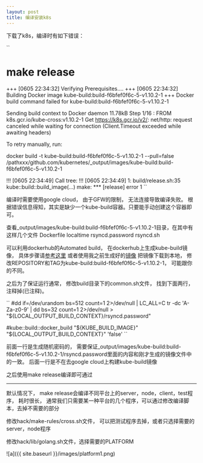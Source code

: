 ```yaml
---
layout: post
title: 编译安装k8s 
---
```


下载了k8s，编译时有如下错误：

``
# make release
+++ [0605 22:34:32] Verifying Prerequisites....
+++ [0605 22:34:32] Building Docker image kube-build:build-f6bfef0f6c-5-v1.10.2-1
+++ Docker build command failed for kube-build:build-f6bfef0f6c-5-v1.10.2-1

Sending build context to Docker daemon  11.78kB
Step 1/16 : FROM k8s.gcr.io/kube-cross:v1.10.2-1
Get https://k8s.gcr.io/v2/: net/http: request canceled while waiting for connection (Client.Timeout exceeded while awaiting headers)

To retry manually, run:

docker build -t kube-build:build-f6bfef0f6c-5-v1.10.2-1 --pull=false /pathxxx/github.com/kubernetes/_output/images/kube-build:build-f6bfef0f6c-5-v1.10.2-1

!!! [0605 22:34:49] Call tree:
!!! [0605 22:34:49]  1: build/release.sh:35 kube::build::build_image(...)
make: *** [release] error 1
``

编译时需要使用google cloud， 由于GFW的限制， 无法连接导致编译失败。
根据错误信息得知，其实是缺少一个kube-build容器。只要能手动创建这个容器即可。

查看_output/images/kube-build:build-f6bfef0f6c-5-v1.10.2-1目录，在其中有这样几个文件
Dockerfile  localtime  rsyncd.password  rsyncd.sh

可以利用dockerhub的Automated build， 在dockerhub上生成kube-build镜像， 具体步骤请[参考这里](https://docs.docker.com/docker-hub/builds/#build-statuses-explained)
或者使用我之前生成好的[镜像](https://hub.docker.com/r/joe549527/kube-build/)
把镜像下载到本地， 修改REPOSITORY和TAG为kube-build:build-f6bfef0f6c-5-v1.10.2-1， 可能跟你的不同。

之后为了保证运行通常， 修改build目录下的common.sh文件， 找到下面两行， 注释掉(已注释)。

``
#dd if=/dev/urandom bs=512 count=1 2>/dev/null | LC_ALL=C tr -dc 'A-Za-z0-9' | dd bs=32 count=1 2>/dev/null > "${LOCAL_OUTPUT_BUILD_CONTEXT}/rsyncd.password"

#kube::build::docker_build "${KUBE_BUILD_IMAGE}" "${LOCAL_OUTPUT_BUILD_CONTEXT}" 'false'
``


前面一行是生成随机密码的， 需要保证_output/images/kube-build:build-f6bfef0f6c-5-v1.10.2-1/rsyncd.password里面的内容和刚才生成的镜像文件中的一致。
后面一行是不在去google cloud上构建kube-build镜像

之后使用make release编译即可通过

***

默认情况下， make release会编译不同平台上的server，node，client，test程序， 耗时很长， 通常我们只需要某一种平台的几个程序，可以通过修改编译脚本，去掉不需要的部分

修改hack/make-rules/cross.sh文件， 可以把测试程序去掉，或者只选择需要的server，node程序

修改hack/lib/golang.sh文件，选择需要的PLATFORM

![a]({{ site.baseurl }}/images/platform1.png)






